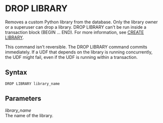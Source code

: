 # DROP LIBRARY<a name="r_DROP_LIBRARY"></a>

Removes a custom Python library from the database\. Only the library owner or a superuser can drop a library\. DROP LIBRARY can't be run inside a transaction block \(BEGIN … END\)\. For more information, see [CREATE LIBRARY](r_CREATE_LIBRARY.md)\.

This command isn't reversible\. The DROP LIBRARY command commits immediately\. If a UDF that depends on the library is running concurrently, the UDF might fail, even if the UDF is running within a transaction\.

## Syntax<a name="r_DROP_LIBRARY-synopsis"></a>

```
DROP LIBRARY library_name
```

## Parameters<a name="r_DROP_LIBRARY-parameters"></a>

 *library\_name*   
The name of the library\.